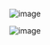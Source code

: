 

![image](https://user-images.githubusercontent.com/59944238/114509984-1c010b00-9c71-11eb-8046-8c979ce628e3.png)


![image](https://user-images.githubusercontent.com/59944238/114510063-2fac7180-9c71-11eb-8e3b-49751577e5fa.png)
